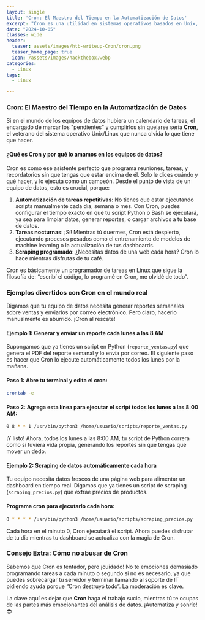 ```yaml
---
layout: single
title: 'Cron: El Maestro del Tiempo en la Automatización de Datos'
excerpt: "Cron es una utilidad en sistemas operativos basados en Unix, como Linux, que se utiliza para automatizar la ejecución de tareas repetitivas en intervalos específicos de tiempo. Estas tareas, conocidas como jobs, pueden ser comandos o scripts que se programan para ejecutarse a intervalos regulares, como cada minuto, hora, día, semana o mes. El servicio cron se ejecuta en segundo plano y verifica si hay tareas programadas para ejecutarse en el momento correspondiente."
date: "2024-10-05"
classes: wide
header:
  teaser: assets/images/htb-writeup-Cron/cron.png
  teaser_home_page: true
  icon: /assets/images/hackthebox.webp
categories:
  - Linux
tags:  
  - Linux

---
```


### **Cron: El Maestro del Tiempo en la Automatización de Datos**

Si en el mundo de los equipos de datos hubiera un calendario de tareas, el encargado de marcar los "pendientes" y cumplirlos sin quejarse sería **Cron**, el veterano del sistema operativo Unix/Linux que nunca olvida lo que tiene que hacer.

#### **¿Qué es Cron y por qué lo amamos en los equipos de datos?**

Cron es como ese asistente perfecto que programa reuniones, tareas, y recordatorios sin que tengas que estar encima de él. Solo le dices cuándo y qué hacer, y lo ejecuta como un campeón. Desde el punto de vista de un equipo de datos, esto es crucial, porque:

1. **Automatización de tareas repetitivas**: No tienes que estar ejecutando scripts manualmente cada día, semana o mes. Con Cron, puedes configurar el tiempo exacto en que tu script Python o Bash se ejecutará, ya sea para limpiar datos, generar reportes, o cargar archivos a tu base de datos.
2. **Tareas nocturnas**: ¡Sí! Mientras tú duermes, Cron está despierto, ejecutando procesos pesados como el entrenamiento de modelos de machine learning o la actualización de tus dashboards.
3. **Scraping programado**: ¿Necesitas datos de una web cada hora? Cron lo hace mientras disfrutas de tu café.

Cron es básicamente un programador de tareas en Linux que sigue la filosofía de: “escribí el código, lo programé en Cron, me olvidé de todo”.

### **Ejemplos divertidos con Cron en el mundo real**

Digamos que tu equipo de datos necesita generar reportes semanales sobre ventas y enviarlos por correo electrónico. Pero claro, hacerlo manualmente es aburrido. ¡Cron al rescate!

#### **Ejemplo 1: Generar y enviar un reporte cada lunes a las 8 AM**

Supongamos que ya tienes un script en Python (`reporte_ventas.py`) que genera el PDF del reporte semanal y lo envía por correo. El siguiente paso es hacer que Cron lo ejecute automáticamente todos los lunes por la mañana.

#### Paso 1: Abre tu terminal y edita el cron:
```bash
crontab -e
```

#### Paso 2: Agrega esta línea para ejecutar el script todos los lunes a las 8:00 AM:
```bash
0 8 * * 1 /usr/bin/python3 /home/usuario/scripts/reporte_ventas.py
```

¡Y listo! Ahora, todos los lunes a las 8:00 AM, tu script de Python correrá como si tuviera vida propia, generando los reportes sin que tengas que mover un dedo.

#### **Ejemplo 2: Scraping de datos automáticamente cada hora**

Tu equipo necesita datos frescos de una página web para alimentar un dashboard en tiempo real. Digamos que ya tienes un script de scraping (`scraping_precios.py`) que extrae precios de productos.

#### Programa cron para ejecutarlo cada hora:
```bash
0 * * * * /usr/bin/python3 /home/usuario/scripts/scraping_precios.py
```

Cada hora en el minuto 0, Cron ejecutará el script. Ahora puedes disfrutar de tu día mientras tu dashboard se actualiza con la magia de Cron.

### **Consejo Extra: Cómo no abusar de Cron**

Sabemos que Cron es tentador, pero ¡cuidado! No te emociones demasiado programando tareas a cada minuto o segundo si no es necesario, ya que puedes sobrecargar tu servidor y terminar llamando al soporte de IT pidiendo ayuda porque “Cron destruyó todo”. La moderación es clave.

La clave aquí es dejar que **Cron** haga el trabajo sucio, mientras tú te ocupas de las partes más emocionantes del análisis de datos. ¡Automatiza y sonríe! 😎